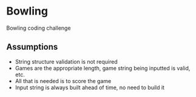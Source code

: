 # Bowling
Bowling coding challenge

## Assumptions
* String structure validation is not required
 * Games are the appropriate length, game string being inputted is valid, etc.
* All that is needed is to score the game
* Input string is always built ahead of time, no need to build it
